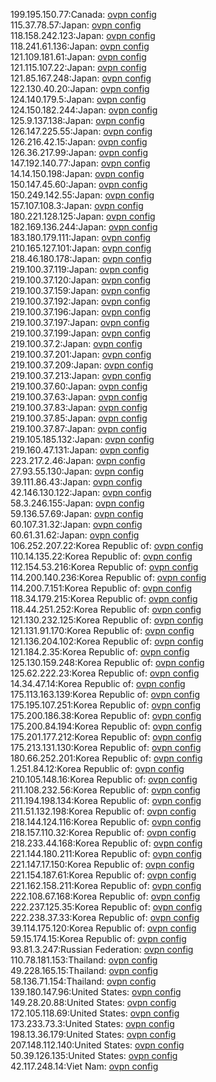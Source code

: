 199.195.150.77:Canada: [ovpn config](vpn/199_195_150_77.ovpn)  
115.37.78.57:Japan: [ovpn config](vpn/115_37_78_57.ovpn)  
118.158.242.123:Japan: [ovpn config](vpn/118_158_242_123.ovpn)  
118.241.61.136:Japan: [ovpn config](vpn/118_241_61_136.ovpn)  
121.109.181.61:Japan: [ovpn config](vpn/121_109_181_61.ovpn)  
121.115.107.22:Japan: [ovpn config](vpn/121_115_107_22.ovpn)  
121.85.167.248:Japan: [ovpn config](vpn/121_85_167_248.ovpn)  
122.130.40.20:Japan: [ovpn config](vpn/122_130_40_20.ovpn)  
124.140.179.5:Japan: [ovpn config](vpn/124_140_179_5.ovpn)  
124.150.182.244:Japan: [ovpn config](vpn/124_150_182_244.ovpn)  
125.9.137.138:Japan: [ovpn config](vpn/125_9_137_138.ovpn)  
126.147.225.55:Japan: [ovpn config](vpn/126_147_225_55.ovpn)  
126.216.42.15:Japan: [ovpn config](vpn/126_216_42_15.ovpn)  
126.36.217.99:Japan: [ovpn config](vpn/126_36_217_99.ovpn)  
147.192.140.77:Japan: [ovpn config](vpn/147_192_140_77.ovpn)  
14.14.150.198:Japan: [ovpn config](vpn/14_14_150_198.ovpn)  
150.147.45.60:Japan: [ovpn config](vpn/150_147_45_60.ovpn)  
150.249.142.55:Japan: [ovpn config](vpn/150_249_142_55.ovpn)  
157.107.108.3:Japan: [ovpn config](vpn/157_107_108_3.ovpn)  
180.221.128.125:Japan: [ovpn config](vpn/180_221_128_125.ovpn)  
182.169.136.244:Japan: [ovpn config](vpn/182_169_136_244.ovpn)  
183.180.179.111:Japan: [ovpn config](vpn/183_180_179_111.ovpn)  
210.165.127.101:Japan: [ovpn config](vpn/210_165_127_101.ovpn)  
218.46.180.178:Japan: [ovpn config](vpn/218_46_180_178.ovpn)  
219.100.37.119:Japan: [ovpn config](vpn/219_100_37_119.ovpn)  
219.100.37.120:Japan: [ovpn config](vpn/219_100_37_120.ovpn)  
219.100.37.159:Japan: [ovpn config](vpn/219_100_37_159.ovpn)  
219.100.37.192:Japan: [ovpn config](vpn/219_100_37_192.ovpn)  
219.100.37.196:Japan: [ovpn config](vpn/219_100_37_196.ovpn)  
219.100.37.197:Japan: [ovpn config](vpn/219_100_37_197.ovpn)  
219.100.37.199:Japan: [ovpn config](vpn/219_100_37_199.ovpn)  
219.100.37.2:Japan: [ovpn config](vpn/219_100_37_2.ovpn)  
219.100.37.201:Japan: [ovpn config](vpn/219_100_37_201.ovpn)  
219.100.37.209:Japan: [ovpn config](vpn/219_100_37_209.ovpn)  
219.100.37.213:Japan: [ovpn config](vpn/219_100_37_213.ovpn)  
219.100.37.60:Japan: [ovpn config](vpn/219_100_37_60.ovpn)  
219.100.37.63:Japan: [ovpn config](vpn/219_100_37_63.ovpn)  
219.100.37.83:Japan: [ovpn config](vpn/219_100_37_83.ovpn)  
219.100.37.85:Japan: [ovpn config](vpn/219_100_37_85.ovpn)  
219.100.37.87:Japan: [ovpn config](vpn/219_100_37_87.ovpn)  
219.105.185.132:Japan: [ovpn config](vpn/219_105_185_132.ovpn)  
219.160.47.131:Japan: [ovpn config](vpn/219_160_47_131.ovpn)  
223.217.2.46:Japan: [ovpn config](vpn/223_217_2_46.ovpn)  
27.93.55.130:Japan: [ovpn config](vpn/27_93_55_130.ovpn)  
39.111.86.43:Japan: [ovpn config](vpn/39_111_86_43.ovpn)  
42.146.130.122:Japan: [ovpn config](vpn/42_146_130_122.ovpn)  
58.3.246.155:Japan: [ovpn config](vpn/58_3_246_155.ovpn)  
59.136.57.69:Japan: [ovpn config](vpn/59_136_57_69.ovpn)  
60.107.31.32:Japan: [ovpn config](vpn/60_107_31_32.ovpn)  
60.61.31.62:Japan: [ovpn config](vpn/60_61_31_62.ovpn)  
106.252.207.22:Korea Republic of: [ovpn config](vpn/106_252_207_22.ovpn)  
110.14.135.22:Korea Republic of: [ovpn config](vpn/110_14_135_22.ovpn)  
112.154.53.216:Korea Republic of: [ovpn config](vpn/112_154_53_216.ovpn)  
114.200.140.236:Korea Republic of: [ovpn config](vpn/114_200_140_236.ovpn)  
114.200.7.151:Korea Republic of: [ovpn config](vpn/114_200_7_151.ovpn)  
118.34.179.215:Korea Republic of: [ovpn config](vpn/118_34_179_215.ovpn)  
118.44.251.252:Korea Republic of: [ovpn config](vpn/118_44_251_252.ovpn)  
121.130.232.125:Korea Republic of: [ovpn config](vpn/121_130_232_125.ovpn)  
121.131.91.170:Korea Republic of: [ovpn config](vpn/121_131_91_170.ovpn)  
121.136.204.102:Korea Republic of: [ovpn config](vpn/121_136_204_102.ovpn)  
121.184.2.35:Korea Republic of: [ovpn config](vpn/121_184_2_35.ovpn)  
125.130.159.248:Korea Republic of: [ovpn config](vpn/125_130_159_248.ovpn)  
125.62.222.23:Korea Republic of: [ovpn config](vpn/125_62_222_23.ovpn)  
14.34.47.14:Korea Republic of: [ovpn config](vpn/14_34_47_14.ovpn)  
175.113.163.139:Korea Republic of: [ovpn config](vpn/175_113_163_139.ovpn)  
175.195.107.251:Korea Republic of: [ovpn config](vpn/175_195_107_251.ovpn)  
175.200.186.38:Korea Republic of: [ovpn config](vpn/175_200_186_38.ovpn)  
175.200.84.194:Korea Republic of: [ovpn config](vpn/175_200_84_194.ovpn)  
175.201.177.212:Korea Republic of: [ovpn config](vpn/175_201_177_212.ovpn)  
175.213.131.130:Korea Republic of: [ovpn config](vpn/175_213_131_130.ovpn)  
180.66.252.201:Korea Republic of: [ovpn config](vpn/180_66_252_201.ovpn)  
1.251.84.12:Korea Republic of: [ovpn config](vpn/1_251_84_12.ovpn)  
210.105.148.16:Korea Republic of: [ovpn config](vpn/210_105_148_16.ovpn)  
211.108.232.56:Korea Republic of: [ovpn config](vpn/211_108_232_56.ovpn)  
211.194.198.134:Korea Republic of: [ovpn config](vpn/211_194_198_134.ovpn)  
211.51.132.198:Korea Republic of: [ovpn config](vpn/211_51_132_198.ovpn)  
218.144.124.116:Korea Republic of: [ovpn config](vpn/218_144_124_116.ovpn)  
218.157.110.32:Korea Republic of: [ovpn config](vpn/218_157_110_32.ovpn)  
218.233.44.168:Korea Republic of: [ovpn config](vpn/218_233_44_168.ovpn)  
221.144.180.211:Korea Republic of: [ovpn config](vpn/221_144_180_211.ovpn)  
221.147.17.150:Korea Republic of: [ovpn config](vpn/221_147_17_150.ovpn)  
221.154.187.61:Korea Republic of: [ovpn config](vpn/221_154_187_61.ovpn)  
221.162.158.211:Korea Republic of: [ovpn config](vpn/221_162_158_211.ovpn)  
222.108.67.168:Korea Republic of: [ovpn config](vpn/222_108_67_168.ovpn)  
222.237.125.35:Korea Republic of: [ovpn config](vpn/222_237_125_35.ovpn)  
222.238.37.33:Korea Republic of: [ovpn config](vpn/222_238_37_33.ovpn)  
39.114.175.120:Korea Republic of: [ovpn config](vpn/39_114_175_120.ovpn)  
59.15.174.15:Korea Republic of: [ovpn config](vpn/59_15_174_15.ovpn)  
93.81.3.247:Russian Federation: [ovpn config](vpn/93_81_3_247.ovpn)  
110.78.181.153:Thailand: [ovpn config](vpn/110_78_181_153.ovpn)  
49.228.165.15:Thailand: [ovpn config](vpn/49_228_165_15.ovpn)  
58.136.71.154:Thailand: [ovpn config](vpn/58_136_71_154.ovpn)  
139.180.147.96:United States: [ovpn config](vpn/139_180_147_96.ovpn)  
149.28.20.88:United States: [ovpn config](vpn/149_28_20_88.ovpn)  
172.105.118.69:United States: [ovpn config](vpn/172_105_118_69.ovpn)  
173.233.73.3:United States: [ovpn config](vpn/173_233_73_3.ovpn)  
198.13.36.179:United States: [ovpn config](vpn/198_13_36_179.ovpn)  
207.148.112.140:United States: [ovpn config](vpn/207_148_112_140.ovpn)  
50.39.126.135:United States: [ovpn config](vpn/50_39_126_135.ovpn)  
42.117.248.14:Viet Nam: [ovpn config](vpn/42_117_248_14.ovpn)  
